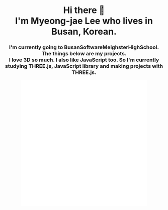 <h1 style="text-align: center;">Hi there 👋<br>I'm Myeong-jae Lee who lives in<br>Busan, Korean.</h1>
<h3 style="text-align: center;">
I'm currently going to BusanSoftwareMeighsterHighSchool.
The things below are my projects.<br>
I love 3D so much. I also like JavaScript too. So I'm currently studying THREE.js, JavaScript library and making projects with THREE.js.
</h3>

<div align="center">
    <img src="example.svg" width="400" height="400" alt="css-in-readme">
</div>

<!-- <section>
<input id="go-to-first" name="next-btn" type="radio" checked />
<div class="project">
<label style="--clr: hotpink" for="1">
next
</label>
<h1>THREE.js Projects</h1>
<div class="container">
</div>
</div>
<input id="1" name="next-btn" type="radio" />
<div class="project">
<label style="--clr: lightgreen" for="2">
next
</label>
<h1>CloneCodings</h1>
<div class="container">
</div>
</div>
<input id="2" name="next-btn" type="radio" />
<div class="project">
<label for="3">
next
</label>
<h1>React Projects</h1>
<div class="container">
</div>
</div>
<input id="3" name="next-btn" type="radio" />
<div class="project">
<label for="4">
next
</label>
<h1>Svelte Projects</h1>
<div class="container">
</div>
</div>
<input id="4" name="next-btn" type="radio" />
<div class="project">
<label for="5">
next
</label>
<h1>Collaborations</h1>
<div class="container">
</div>
</div>
<input id="5" name="next-btn" type="radio" />
<div class="project">
<label for="go-to-first">
go to first
</label>
</div>
</section>

<style>
* {
margin: 0;
padding: 0;
user-select: none;
}
section {
max-width: 500px;
background: #fff;
display: flex;
}
input[type=radio] {
display: none;
}
div.project {
display: none;
}
input[type=radio]:checked + div.project {
display: flex;
flex-direction: column;
align-items: center;
width: 100%;
}
label {
color: black;
background-color: var(--clr);
padding: 0 12px;
font-size: 1.25rem;
border-radius: 0.5rem;
margin-top: 10px;
}
h1 {
color: black;
}
</style> -->